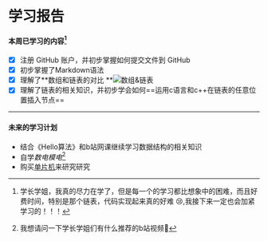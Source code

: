 # 学习报告

#### 本周已学习的内容[^小惊喜]

- [x] 注册 GitHub 账户，并初步掌握如何提交文件到 GitHub
- [x] 初步掌握了Markdown语法
- [x] 理解了**数组和链表的对比  **![数组&链表](C:\Users\Stars\Desktop\Mr.Hai的东东\大学\小平\小平培训\小平嵌入式第一周培训\数组和链表的对比.jpg)
- [x] 理解了链表的相关知识，并初步学会如何==运用c语言和c++在链表的任意位置插入节点==

----

#### 未来的学习计划

- 结合《Hello算法》和b站网课继续学习数据结构的相关知识
- 自学*数电模电*[^小问题]
- 购买<u>单片机</u>来研究研究

[^小惊喜]: 学长学姐，我真的尽力在学了，但是每一个的学习都比想象中的困难，而且好费时间，特别是那个链表，代码实现起来真的好难 :cry:,我接下来一定也会加紧学习的！！！
[^小问题]: 我想请问一下学长学姐们有什么推荐的b站视频:cherry_blossom:



